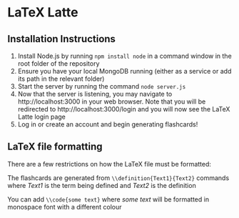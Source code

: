 # LaTeX Latte

## Installation Instructions

1. Install Node.js by running `npm install node` in a command window in the root folder of the repository
2. Ensure you have your local MongoDB running (either as a service or add its path in the relevant folder)
3. Start the server by running the command `node server.js`
4. Now that the server is listening, you may navigate to http://localhost:3000 in your web browser. Note that you will be redirected to http://localhost:3000/login and you will now see the LaTeX Latte login page
5. Log in or create an account and begin generating flashcards!

## LaTeX file formatting

There are a few restrictions on how the LaTeX file must be formatted:

The flashcards are generated from `\\definition{Text1}{Text2}` commands where *Text1* is the term being defined and *Text2* is the definition

You can add `\\code{some text}` where *some text* will be formatted in monospace font with a different colour
